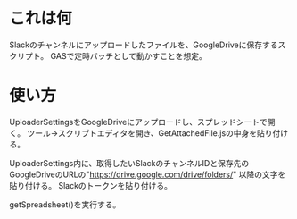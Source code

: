 # これは何

Slackのチャンネルにアップロードしたファイルを、GoogleDriveに保存するスクリプト。
GASで定時バッチとして動かすことを想定。

# 使い方

UploaderSettingsをGoogleDriveにアップロードし、スプレッドシートで開く。
ツール→スクリプトエディタを開き、GetAttachedFile.jsの中身を貼り付ける。

UploaderSettings内に、取得したいSlackのチャンネルIDと保存先のGoogleDriveのURLの"https://drive.google.com/drive/folders/" 以降の文字を貼り付ける。
Slackのトークンを貼り付ける。

getSpreadsheet()を実行する。

